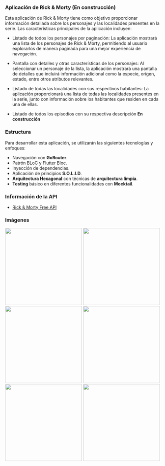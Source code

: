 ### Aplicación de Rick & Morty (En construcción)

Esta aplicación de Rick & Morty tiene como objetivo proporcionar información detallada sobre los personajes y las localidades presentes en la serie. Las características principales de la aplicación incluyen:

  * Listado de todos los personajes por paginación: La aplicación mostrará una lista de los personajes de Rick & Morty, permitiendo al usuario explorarlos de manera paginada para una mejor experiencia de navegación.

  * Pantalla con detalles y otras características de los personajes: Al seleccionar un personaje de la lista, la aplicación mostrará una pantalla de detalles que incluirá información adicional como la especie, origen, estado, entre otros atributos relevantes.

  * Listado de todas las localidades con sus respectivos habitantes: La aplicación proporcionará una lista de todas las localidades presentes en la serie, junto con información sobre los habitantes que residen en cada una de ellas.

 * Listado de todos los episodios con su respectiva descripción **En construcción** 

### Estructura 

Para desarrollar esta aplicación, se utilizarán las siguientes tecnologías y enfoques:

  * Navegación con **GoRouter**.
  * Patrón BLoC y Flutter Bloc.
  * Inyección de dependencias.
  * Aplicación de principios **S.O.L.I.D**.
  * **Arquitectura Hexagonal** con técnicas de **arquitectura limpia**.
  * **Testing** básico en diferentes funcionalidades con **Mocktail**.

### Información de la API

 * [Rick & Morty Free API](https://rickandmortyapi.com/)

### Imágenes

<img src="https://github.com/gasparsuarez/rickandmorty_app/assets/22453545/aeae695e-4ff3-47c2-a48e-6d5f733eb9b4" width="250">
<img src="https://github.com/gasparsuarez/rickandmorty_app/assets/22453545/bb64f2b5-fb3a-45a1-9ef8-340e8b81af01" width="250">
<img src="https://github.com/gasparsuarez/rickandmorty_app/assets/22453545/87f3a5cc-3f65-4d89-95e2-3d3c1a634c32" width="250">
<img src="https://github.com/gasparsuarez/rickandmorty_app/assets/22453545/5e3922fa-8750-4108-a319-4103540d6114" width="250">
<img src="https://github.com/gasparsuarez/rickandmorty_app/assets/22453545/5263fe1d-4102-4026-81b5-11f6a7d688d5" width="250">
<img src="https://github.com/gasparsuarez/rickandmorty_app/assets/22453545/55f83e2e-a472-43ce-8cf2-c43197f80b6f" width="250">

